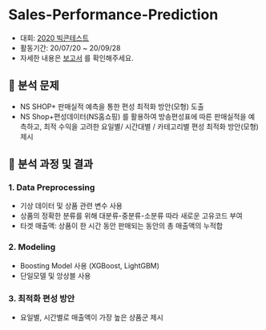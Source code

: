 # Sales-Performance-Prediction

* 대회: [2020 빅콘테스트](https://www.bigcontest.or.kr/index.php)
* 활동기간: 20/07/20 ~ 20/09/28
* 자세한 내용은 [보고서](https://github.com/SEUNGEUN-1025/Sales-Performance-Prediction/blob/063c766c34db6ae10d2b7b24c95b2637f3f75f35/%E1%84%80%E1%85%A7%E1%86%AF%E1%84%80%E1%85%AA%E1%84%87%E1%85%A9%E1%84%80%E1%85%A9%E1%84%89%E1%85%A5_B526.pdf) 를 확인해주세요.

## 🛒 분석 문제
- NS SHOP+ 판매실적 예측을 통한 편성 최적화 방안(모형) 도출
- NS Shop+편성데이터(NS홈쇼핑) 를 활용하여 방송편성표에 따른 판매실적을 예측하고, 최적 수익을 고려한 요일별/ 시간대별 / 카테고리별 편성 최적화 방안(모형) 제시

## 🛒 분석 과정 및 결과
### 1. Data Preprocessing
- 기상 데이터 및 상품 관련 변수 사용
- 상품의 정확한 분류를 위해 대분류-중분류-소분류 따라 새로운 고유코드 부여
- 타겟 매출액: 상품이 한 시간 동안 판매되는 동안의 총 매출액의 누적합
### 2. Modeling
- Boosting Model 사용 (XGBoost, LightGBM)
- 단일모델 및 앙상블 사용
### 3. 최적화 편성 방안
- 요일별, 시간별로 매출액이 가장 높은 상품군 제시
